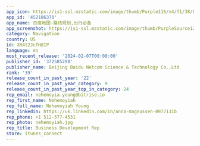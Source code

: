 ```yaml
---
app_icon: https://is1-ssl.mzstatic.com/image/thumb/Purple116/v4/f1/38/8d/f1388db8-0fd4-3074-4c5f-9b4ef22775c3/AppIcon-0-0-1x_U007emarketing-0-5-0-0-sRGB-85-220.png/1024x1024bb.png
app_id: '452186370'
app_name: 百度地图-路线规划,出行必备
app_screenshot: https://is1-ssl.mzstatic.com/image/thumb/PurpleSource126/v4/58/88/71/5888713f-fc0e-a109-0136-55936d215010/c8b61d59-dbc8-494e-81e1-26f8fb0fc699_6.5_U5bf8.jpg/1284x2778bb.png
category: Navigation
country: US
id: XR4t2JcfH8IP
language: en
most_recent_release: '2024-02-07T00:00:00'
publisher_id: '372585298'
publisher_name: Beijing Baidu Netcom Science & Technology Co.,Ltd
rank: '39'
release_count_in_past_year: '22'
release_count_in_past_year_category: 9
release_count_in_past_year_top_in_category: 24
rep_email: nehemoyia.young@bitrise.io
rep_first_name: Nehemoyiah
rep_full_name: Nehemoyiah Young
rep_linkedin: https://uk.linkedin.com/in/anna-magnussen-0977131b
rep_phone: +1 512-577-4531
rep_photo: nehemoyiah.jpg
rep_title: Business Development Rep
store: itunes_connect
---
```

